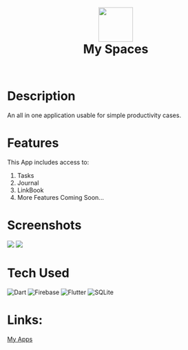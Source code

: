 <div align="center">
      <h1> <img src="https://www.flaticon.com/free-icon/start-up_6125028?term=my+spaces&page=1&position=14&origin=search&related_id=6125028" width="80px"><br/>My Spaces</h1>
     </div>
<p align="center"> <a href="https://twitter.com/tw_devCx420" target="_blank"><img alt="" src="https://img.shields.io/badge/Twitter-1DA1F2?style=normal&logo=twitter&logoColor=white" style="vertical-align:center" /></a> <a href="https://www.instagram.com/ig_devcx420/" target="_blank"><img alt="" src="https://img.shields.io/badge/Instagram-E4405F?style=normal&logo=instagram&logoColor=white" style="vertical-align:center" /></a> <a href="https://www.linkedin.com/in/sricharan-prabhakar-598306211/}" target="_blank"><img alt="" src="https://img.shields.io/badge/LinkedIn-0077B5?style=normal&logo=linkedin&logoColor=white" style="vertical-align:center" /></a> </p>

# Description
An all in one application usable for simple productivity cases.

# Features
This App includes access to: 
1. Tasks
2. Journal
3. LinkBook
4. More Features Coming Soon...
# Screenshots
 <img src="https://drive.google.com/file/d/1_3_QDg93mec4rplvyDiQyeYGlQpw3Fa8/view?usp=share_link"> <img src="https://drive.google.com/file/d/1_AD0WQLjhleivgzIA0QLlFJIpwub46O3/view?usp=share_link">
# Tech Used
 ![Dart](https://img.shields.io/badge/dart-%230175C2.svg?style=for-the-badge&logo=dart&logoColor=white) ![Firebase](https://img.shields.io/badge/firebase-%23039BE5.svg?style=for-the-badge&logo=firebase) ![Flutter](https://img.shields.io/badge/Flutter-%2302569B.svg?style=for-the-badge&logo=Flutter&logoColor=white) ![SQLite](https://img.shields.io/badge/sqlite-%2307405e.svg?style=for-the-badge&logo=sqlite&logoColor=white)
      
# Links:
 
[My Apps](https://drive.google.com/drive/folders/1VcelZoIx9kkAqQnQM92Qpf0fQqzCRYu2?usp=share_link)
